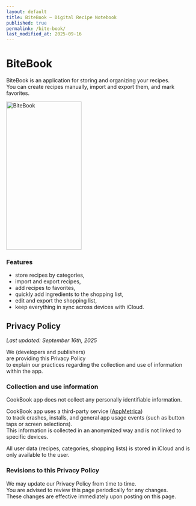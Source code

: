 ```yaml
---
layout: default
title: BiteBook — Digital Recipe Notebook 
published: true
permalink: /bite-book/
last_modified_at: 2025-09-16
---
```

# BiteBook

BiteBook is an application for storing and organizing your recipes.  
You can create recipes manually, import and export them, and mark favorites.

<img width="200" height="395" alt="BiteBook" src="https://github.com/user-attachments/assets/0f56a9c5-b43c-48e0-93dd-06946a113612" />

### Features

- store recipes by categories,
- import and export recipes,
- add recipes to favorites,
- quickly add ingredients to the shopping list,
- edit and export the shopping list,
- keep everything in sync across devices with iCloud.

## Privacy Policy
_Last updated: September 16th, 2025_

We (developers and publishers)  
are providing this Privacy Policy  
to explain our practices regarding the collection and use of information within the app.

### Collection and use information

CookBook app does not collect any personally identifiable information.

CookBook app uses a third-party service ([AppMetrica](https://appmetrica.io/))  
to track crashes, installs, and general app usage events (such as button taps or screen selections).  
This information is collected in an anonymized way and is not linked to specific devices.

All user data (recipes, categories, shopping lists) is stored in iCloud and is only available to the user.

### Revisions to this Privacy Policy

We may update our Privacy Policy from time to time.  
You are advised to review this page periodically for any changes.  
These changes are effective immediately upon posting on this page.
